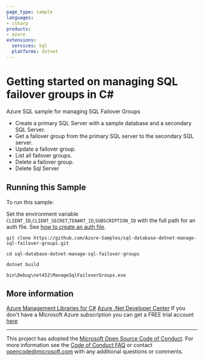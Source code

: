 ```yaml
---
page_type: sample
languages:
- csharp
products:
- azure
extensions:
  services: Sql
  platforms: dotnet
---
```


# Getting started on managing SQL failover groups in C# #

 Azure SQL sample for managing SQL Failover Groups
  - Create a primary SQL Server with a sample database and a secondary SQL Server.
  - Get a failover group from the primary SQL server to the secondary SQL server.
  - Update a failover group.
  - List all failover groups.
  - Delete a failover group.
  - Delete Sql Server


## Running this Sample ##

To run this sample:

Set the environment variable `CLIENT_ID`,`CLIENT_SECRET`,`TENANT_ID`,`SUBSCRIPTION_ID` with the full path for an auth file. See [how to create an auth file](https://github.com/Azure/azure-libraries-for-net/blob/master/AUTH.md).

    git clone https://github.com/Azure-Samples/sql-database-dotnet-manage-sql-failover-groups.git

    cd sql-database-dotnet-manage-sql-failover-groups

    dotnet build

    bin\Debug\net452\ManageSqlFailoverGroups.exe

## More information ##

[Azure Management Libraries for C#](https://github.com/Azure/azure-sdk-for-net/)
[Azure .Net Developer Center](https://azure.microsoft.com/en-us/develop/net/)
If you don't have a Microsoft Azure subscription you can get a FREE trial account [here](http://go.microsoft.com/fwlink/?LinkId=330212)

---

This project has adopted the [Microsoft Open Source Code of Conduct](https://opensource.microsoft.com/codeofconduct/). For more information see the [Code of Conduct FAQ](https://opensource.microsoft.com/codeofconduct/faq/) or contact [opencode@microsoft.com](mailto:opencode@microsoft.com) with any additional questions or comments.